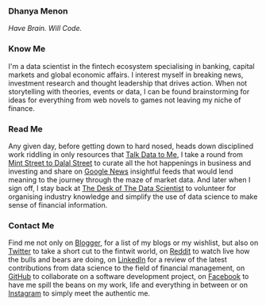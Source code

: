 ### Dhanya Menon

*Have Brain. Will Code.*

### Know Me

I'm a data scientist in the fintech ecosystem specialising in banking, capital markets and global economic affairs. I interest myself in breaking news, investment research and thought leadership that drives action. When not storytelling with theories, events or data, I can be found brainstorming for ideas for everything from web novels to games not leaving my niche of finance. 

### Read Me

Any given day, before getting down to hard nosed, heads down disciplined work riddling in only resources that [Talk Data to Me](https://www.linkedin.com/newsletters/talk-data-to-me/), I take a round from [Mint Street to Dalal Street](https://mintstreettodalalstreet.blogspot.com/) to curate all the hot happenings in business and investing and share on [Google News](https://news.google.com/publications/CAAqBwgKML7MqQswsNfBAw?ceid=IN:en) insightful feeds that would lend meaning to the journey through the maze of market data. And later when I sign off, I stay back at [The Desk of The Data Scientist](https://thedeskofthedatascientist.blogspot.com) to volunteer for organising industry knowledge and simplify the use of data science to make sense of financial information.

### Contact Me 

Find me not only on [Blogger](https://www.blogger.com/profile/10908435327590944385), for a list of my blogs or my wishlist, but also on [Twitter](https://www.twitter.com/mizdhanyamenon) to take a short cut to the fintwit world, on [Reddit](https://www.reddit.com/user/dominadhanyamenonmba) to watch live how the bulls and bears are doing, on [LinkedIn](https://www.linkedin.com/in/sayidadhanyamenonmba) for a review of the latest contributions from data science to the field of financial management, on [GitHub](https://www.github.com/signorinadhanyamenonmba) to collaborate on a software development project, on [Facebook](https://www.facebook.com/susridhanyamenonmba) to have me spill the beans on my work, life and everything in between or on [Instagram](https://www.instagram.com/srtadhanyamenonmba) to simply meet the authentic me.
